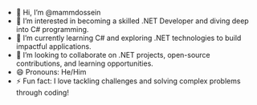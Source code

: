 - 👋 Hi, I’m @mammdossein
- 👀 I’m interested in becoming a skilled .NET Developer and diving deep into C# programming.
- 🌱 I’m currently learning C# and exploring .NET technologies to build impactful applications.
- 💞️ I’m looking to collaborate on .NET projects, open-source contributions, and learning opportunities.
- 😄 Pronouns: He/Him
- ⚡ Fun fact: I love tackling challenges and solving complex problems through coding!

<!---
mammdossein/mammdossein is a ✨ special ✨ repository because its `README.md` (this file) appears on your GitHub profile.
You can click the Preview link to take a look at your changes.
--->
